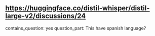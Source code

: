 ## https://huggingface.co/distil-whisper/distil-large-v2/discussions/24

contains_question: yes
question_part: This have spanish language?